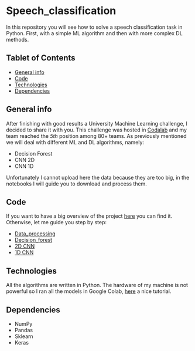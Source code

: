 # Speech_classification
In this repository you will see how to solve a speech classification task in Python. First, with a simple ML algorithm and then with more complex DL methods.

## Tablet of Contents
* [General info](#general-info)
* [Code](#code)
* [Technologies](#technologies)
* [Dependencies](#dependencies)

## General info
After finishing with good results a University Machine Learning challenge, I decided to share it with you. This challenge was hosted in [Codalab](https://codalab.org/) and my team reached the *5th* position among 80+ teams. As previously mentioned we will deal with different ML and DL algorithms, namely:

* Decision Forest
* CNN 2D
* CNN 1D

Unfortunately I cannot upload here the data because they are too big, in the notebooks I will guide you to download and process them. 

## Code
If you want to have a big overview of the project [here](https://nbviewer.jupyter.org/github/F-Lauria/Speech_classification/blob/master/code/Speech_recognizition.ipynb) you can find it. Otherwise, let me guide you step by step:

* [Data_processing](https://nbviewer.jupyter.org/github/F-Lauria/Speech_classification/blob/master/code/Data_processing.ipynb)
* [Decision_forest](https://nbviewer.jupyter.org/github/F-Lauria/Speech_classification/blob/master/code/Decision_forest.ipynb)
* [2D CNN](https://nbviewer.jupyter.org/github/F-Lauria/Speech_classification/blob/master/code/2D_CNN.ipynb)
* [1D CNN](https://nbviewer.jupyter.org/github/F-Lauria/Speech_classification/blob/master/code/1D_CNN.ipynb)

## Technologies

All the algorithms are written in Python. The hardware of my machine is not powerful so I ran all the models in Google Colab, [here](https://medium.com/better-programming/one-stop-guide-to-google-colab-d67c94d30516) a nice tutorial.

## Dependencies 

* NumPy
* Pandas
* Sklearn
* Keras

